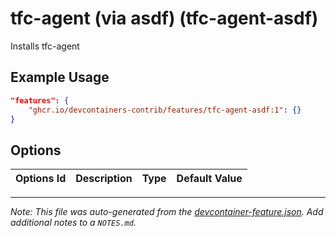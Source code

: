 
# tfc-agent (via asdf) (tfc-agent-asdf)

Installs tfc-agent

## Example Usage

```json
"features": {
    "ghcr.io/devcontainers-contrib/features/tfc-agent-asdf:1": {}
}
```

## Options

| Options Id | Description | Type | Default Value |
|-----|-----|-----|-----|




---

_Note: This file was auto-generated from the [devcontainer-feature.json](https://github.com/devcontainers-contrib/features/blob/main/src/tfc-agent-asdf/devcontainer-feature.json).  Add additional notes to a `NOTES.md`._

